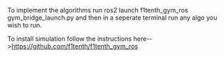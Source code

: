 To implement the algorithms run ros2 launch f1tenth_gym_ros gym_bridge_launch.py and then in a seperate terminal run any algo you wish to run.

To install simulation follow the instructions here-->https://github.com/f1tenth/f1tenth_gym_ros